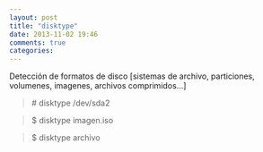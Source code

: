 ```yaml
---
layout: post
title: "disktype"
date: 2013-11-02 19:46
comments: true
categories: 
---
```

Detección de formatos de disco [sistemas de archivo, particiones, volumenes, imagenes, archivos comprimidos...]

>\# disktype /dev/sda2

>$ disktype imagen.iso

>$ disktype archivo

